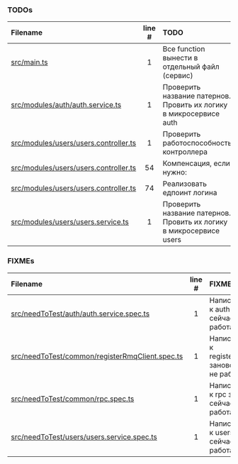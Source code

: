### TODOs
| Filename | line # | TODO |
|:------|:------:|:------|
| [src/main.ts](src/main.ts#L1) | 1 | Все function вынести в отдельный файл (сервис) |
| [src/modules/auth/auth.service.ts](src/modules/auth/auth.service.ts#L1) | 1 | Проверить название патернов. Провить их логику в микросервисе auth |
| [src/modules/users/users.controller.ts](src/modules/users/users.controller.ts#L1) | 1 | Проверить работоспособность контроллера |
| [src/modules/users/users.controller.ts](src/modules/users/users.controller.ts#L54) | 54 | Компенсация, если нужно: |
| [src/modules/users/users.controller.ts](src/modules/users/users.controller.ts#L74) | 74 | Реализовать едпоинт логина |
| [src/modules/users/users.service.ts](src/modules/users/users.service.ts#L1) | 1 | Проверить название патернов. Провить их логику в микросервисе users |

### FIXMEs
| Filename | line # | FIXME |
|:------|:------:|:------|
| [src/needToTest/auth/auth.service.spec.ts](src/needToTest/auth/auth.service.spec.ts#L1) | 1 | Написать тесты к auth заново, сейчас не работают |
| [src/needToTest/common/registerRmqClient.spec.ts](src/needToTest/common/registerRmqClient.spec.ts#L1) | 1 | Написать тесты к registerRmqClient заново, сейчас не работают |
| [src/needToTest/common/rpc.spec.ts](src/needToTest/common/rpc.spec.ts#L1) | 1 | Написать тесты к rpc заново, сейчас не работают |
| [src/needToTest/users/users.service.spec.ts](src/needToTest/users/users.service.spec.ts#L1) | 1 | Написать тесты к users заново, сейчас не работают |
